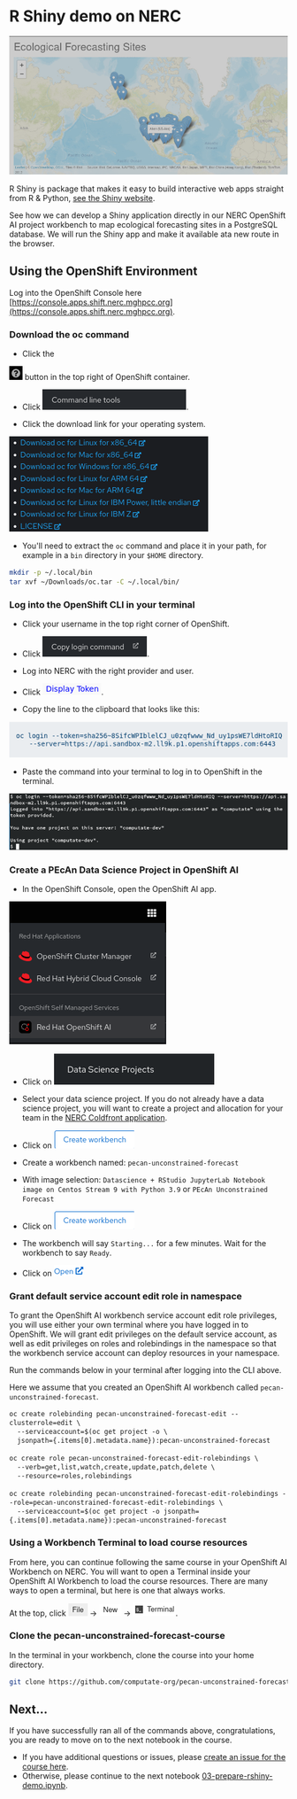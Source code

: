 # R Shiny demo on NERC

[![R Shiny ecological forecasting sites app](../pictures/rshiny-app-eco-forecast-sites.png)](../rshiny-app-eco-forecast-sites.png)

R Shiny is package that makes it easy to build interactive web apps straight from R & Python, [see the Shiny website](https://shiny.posit.co/). 

See how we can develop a Shiny application directly in our NERC OpenShift AI project workbench to map ecological forecasting sites in a PostgreSQL database. We will run the Shiny app and make it available ata new route in the browser. 

## Using the OpenShift Environment

Log into the OpenShift Console here [https://console.apps.shift.nerc.mghpcc.org](https://console.apps.shift.nerc.mghpcc.org). 

### Download the oc command
- Click the
<img src="../pictures/10000201000000180000001946A6B15A7F8D3A9C.png" />
button in the top right of OpenShift container.

- Click
<img src="../pictures/100002010000010400000025591A5F602949BE11.png" />.

- Click the download link for your operating system.

<img src="../pictures/1000020100000168000000AC979C70CCF932ABC5.png" />

- You'll need to extract the `oc` command and place it in your path,
for example in a `bin` directory in your `$HOME` directory.

```bash
mkdir -p ~/.local/bin
tar xvf ~/Downloads/oc.tar -C ~/.local/bin/
```

### Log into the OpenShift CLI in your terminal

- Click your username in the top right corner of OpenShift.

- Click
<img src="../pictures/10000201000000BD00000025748AE357F93DE9CB.png" />.

- Log into NERC with the right provider and user. 

- Click
<img src="../pictures/100002010000006A000000156B50A1A3B5B867E3.png" />.

- Copy the line to the clipboard that looks like this:

<img src="../pictures/100002010000024F0000004C0CDBE88B1D849CC9.png" />

- Paste the command into your terminal to log in to OpenShift in the terminal.

<img src="../pictures/10000201000003AC000000BE7CE02563432523F1.png" />

### Create a PEcAn Data Science Project in OpenShift AI

- In the OpenShift Console, open the OpenShift AI app. 

![Open the OpenShift AI app](../pictures/openshift-apps-openshift-ai.png "Open the OpenShift AI app") 

- Click on ![Data Science Projects](../pictures/button-data-science-projects.png "Data Science Projects")

- Select your data science project. If you do not already have a data science project, you will want
  to create a project and allocation for your team in the [NERC Coldfront application](https://coldfront.mss.mghpcc.org). 

- Click on ![Create Workbench](../pictures/button-create-workbench.png "Create Workbench")

- Create a workbench named: `pecan-unconstrained-forecast`

- With image selection: `Datascience + RStudio JupyterLab Notebook image on Centos Stream 9 with Python 3.9` or `PEcAn Unconstrained Forecast`

- Click on ![Create Workbench](../pictures/button-create-workbench.png "Create Workbench")

- The workbench will say `Starting...` for a few minutes. 
Wait for the workbench to say `Ready`. 

- Click on ![Open](../pictures/button-workbench-open.png "Open")

### Grant default service account edit role in namespace

To grant the OpenShift AI workbench service account edit role privileges, 
you will use either your own terminal where you have logged in to OpenShift. 
We will grant edit privileges on the
default service account, as well as edit privileges on roles and
rolebindings in the namespace so that the workbench service account can
deploy resources in your namespace.

Run the commands below in your terminal after logging into the CLI above. 

Here we assume that you created an OpenShift AI workbench called `pecan-unconstrained-forecast`. 

```
oc create rolebinding pecan-unconstrained-forecast-edit --clusterrole=edit \
  --serviceaccount=$(oc get project -o \
  jsonpath={.items[0].metadata.name}):pecan-unconstrained-forecast

oc create role pecan-unconstrained-forecast-edit-rolebindings \
  --verb=get,list,watch,create,update,patch,delete \
  --resource=roles,rolebindings

oc create rolebinding pecan-unconstrained-forecast-edit-rolebindings --role=pecan-unconstrained-forecast-edit-rolebindings \
  --serviceaccount=$(oc get project -o jsonpath={.items[0].metadata.name}):pecan-unconstrained-forecast
```

### Using a Workbench Terminal to load course resources

From here, you can continue following the same course in your OpenShift AI Workbench on NERC. 
You will want to open a Terminal inside your OpenShift AI Workbench to
load the course resources. There are many ways to open a terminal, but
here is one that always works.

At the top, click
<img src="../pictures/100002010000002300000017A7751A2F8CB5671D.png" />
→
<img src="../pictures/100002010000002800000016B63989EE943480F7.png" />
→
<img src="../pictures/100002010000004D00000018604E6A830090C94F.png" />.

### Clone the pecan-unconstrained-forecast-course

In the terminal in your workbench, clone the course into your home directory. 

```bash
git clone https://github.com/computate-org/pecan-unconstrained-forecast-course.git ~/pecan-unconstrained-forecast-course
```

## Next...
If you have successfully ran all of the commands above, congratulations, you are ready to move on to the next notebook in the course. 
- If you have additional questions or issues, please [create an issue for the course here](https://github.com/computate-org/pecan-unconstrained-forecast-course/issues). 
- Otherwise, please continue to the next notebook [03-prepare-rshiny-demo.ipynb](../03-prepare-rshiny-demo.ipynb). 
